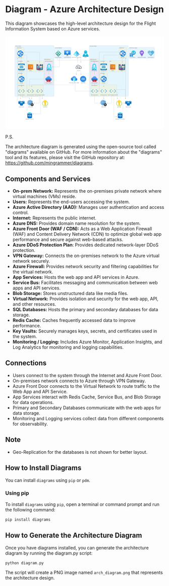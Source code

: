 # Diagram - Azure Architecture Design

This diagram showcases the high-level architecture design for the Flight Information System based on Azure services.

![Azure Architecture Design](https://github.com/davidlu1001/solution_design_exercise/blob/55fc460f7aa427ab85dd1ee0a03ea9e126f55a0f/arch_diagram/arch_diagram.png?raw=true)

P.S.

The architecture diagram is generated using the open-source tool called "diagrams" available on GitHub. For more information about the "diagrams" tool and its features, please visit the GitHub repository at: https://github.com/mingrammer/diagrams.

## Components and Services

- **On-prem Network:** Represents the on-premises private network where virtual machines (VMs) reside.
- **Users:** Represents the end-users accessing the system.
- **Azure Active Directory (AAD):** Manages user authentication and access control.
- **Internet:** Represents the public internet.
- **Azure DNS:** Provides domain name resolution for the system.
- **Azure Front Door (WAF / CDN):** Acts as a Web Application Firewall (WAF) and Content Delivery Network (CDN) to optimize global web app performance and secure against web-based attacks.
- **Azure DDoS Protection Plan**: Provides dedicated network-layer DDoS protection.
- **VPN Gateway:** Connects the on-premises network to the Azure virtual network securely.
- **Azure Firewall:** Provides network security and filtering capabilities for the virtual network.
- **App Services:** Hosts the web app and API services in Azure.
- **Service Bus:** Facilitates messaging and communication between web apps and API services.
- **Blob Storage:** Stores unstructured data like media files.
- **Virtual Network:** Provides isolation and security for the web app, API, and other resources.
- **SQL Databases:** Hosts the primary and secondary databases for data storage.
- **Redis Cache:** Caches frequently accessed data to improve performance.
- **Key Vaults:** Securely manages keys, secrets, and certificates used in the system.
- **Monitoring / Logging:** Includes Azure Monitor, Application Insights, and Log Analytics for monitoring and logging capabilities.

## Connections

- Users connect to the system through the Internet and Azure Front Door.
- On-premises network connects to Azure through VPN Gateway.
- Azure Front Door connects to the Virtual Network to route traffic to the Web App and API Service.
- App Services interact with Redis Cache, Service Bus, and Blob Storage for data operations.
- Primary and Secondary Databases communicate with the web apps for data storage.
- Monitoring and Logging services collect data from different components for observability.

## Note

- Geo-Replication for the databases is not shown for better layout.

## How to Install Diagrams

You can install `diagrams` using `pip` or `pdm`.

### Using pip

To install `diagrams` using `pip`, open a terminal or command prompt and run the following command:

```bash
pip install diagrams
```

## How to Generate the Architecture Diagram
Once you have diagrams installed, you can generate the architecture diagram by running the diagram.py script:

```bash
python diagram.py
```

The script will create a PNG image named `arch_diagram.png` that represents the architecture design.
